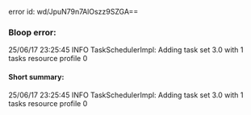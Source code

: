 error id: wd/JpuN79n7AlOszz9SZGA==
### Bloop error:

25/06/17 23:25:45 INFO TaskSchedulerImpl: Adding task set 3.0 with 1 tasks resource profile 0
#### Short summary: 

25/06/17 23:25:45 INFO TaskSchedulerImpl: Adding task set 3.0 with 1 tasks resource profile 0